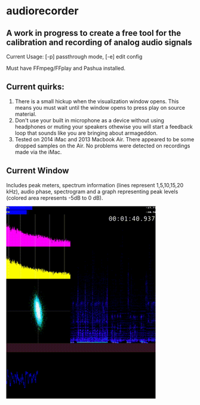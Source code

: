 # audiorecorder

## A work in progress to create a free tool for the calibration and recording of analog audio signals

Current Usage: [-p] passthrough mode, [-e] edit config

Must have FFmpeg/FFplay and Pashua installed.

## Current quirks:

1. There is a small hickup when the visualization window opens. This means you must wait until the window opens to press play on source material.
2. Don't use your built in microphone as a device without using headphones or muting your speakers othewise you will start a feedback loop that sounds like you are bringing about armageddon.
3. Tested on 2014 iMac and 2013 Macbook Air.  There appeared to be some dropped samples on the Air.  No problems were detected on recordings made via the iMac.

## Current Window
Includes peak meters, spectrum information (lines represent 1,5,10,15,20 kHz), audio phase, spectrogram and a graph representing peak levels (colored area represents -5dB to 0 dB).

![Window](https://github.com/amiaopensource/audiorecorder/blob/master/current_interface.gif)
